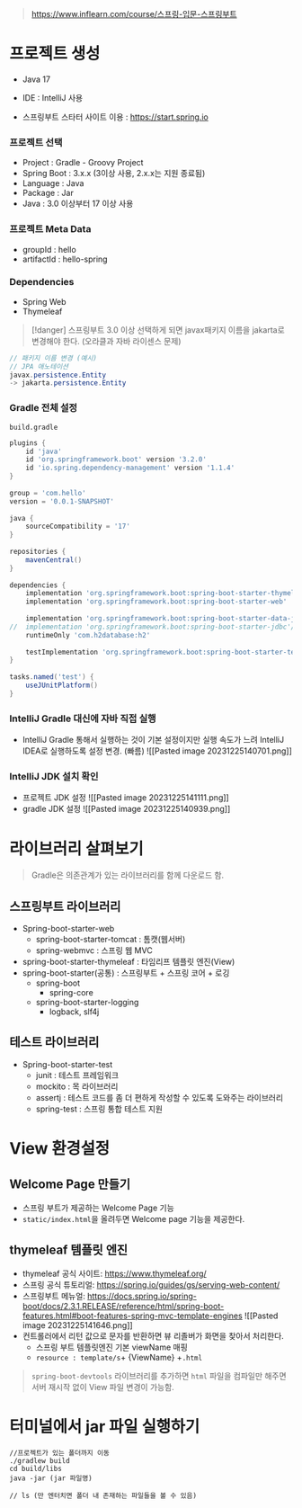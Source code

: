> https://www.inflearn.com/course/스프링-입문-스프링부트
# 프로젝트 생성
- Java 17
- IDE : IntelliJ 사용

- 스프링부트 스타터 사이트 이용 : https://start.spring.io

### 프로젝트 선택
- Project : Gradle - Groovy Project
- Spring Boot : 3.x.x (3이상 사용, 2.x.x는 지원 종료됨)
- Language : Java
- Package : Jar
- Java : 3.0 이상부터 17 이상 사용

### 프로젝트 Meta Data
- groupId : hello
- artifactId : hello-spring
### Dependencies
- Spring Web
- Thymeleaf

>[!danger] 스프링부트 3.0 이상 선택하게 되면 javax패키지 이름을 jakarta로 변경해야 한다. (오라클과 자바 라이센스 문제)

```java
// 패키지 이름 변경 (예시)
// JPA 애노테이션
javax.persistence.Entity
-> jakarta.persistence.Entity
```

### Gradle 전체 설정
	build.gradle
```gradle
plugins {  
    id 'java'  
    id 'org.springframework.boot' version '3.2.0'  
    id 'io.spring.dependency-management' version '1.1.4'  
}  
  
group = 'com.hello'  
version = '0.0.1-SNAPSHOT'  
  
java {  
    sourceCompatibility = '17'  
}  
  
repositories {  
    mavenCentral()  
}  
  
dependencies {  
    implementation 'org.springframework.boot:spring-boot-starter-thymeleaf'  
    implementation 'org.springframework.boot:spring-boot-starter-web'  
  
    implementation 'org.springframework.boot:spring-boot-starter-data-jpa' //jpa 사용  
//  implementation 'org.springframework.boot:spring-boot-starter-jdbc'//jdbc 사용  
    runtimeOnly 'com.h2database:h2'  
  
    testImplementation 'org.springframework.boot:spring-boot-starter-test'  
}  
  
tasks.named('test') {  
    useJUnitPlatform()  
}
```

### IntelliJ Gradle 대신에 자바 직접 실행
- IntelliJ Gradle 통해서 실행하는 것이 기본 설정이지만 실행 속도가 느려 IntelliJ IDEA로 실행하도록 설정 변경. (빠름)
![[Pasted image 20231225140701.png]]

### IntelliJ JDK 설치 확인
- 프로젝트 JDK 설정
![[Pasted image 20231225141111.png]]
- gradle JDK 설정
![[Pasted image 20231225140939.png]]


# 라이브러리 살펴보기
> Gradle은 의존관계가 있는 라이브러리를 함께 다운로드 함.

## 스프링부트 라이브러리
- Spring-boot-starter-web
	- spring-boot-starter-tomcat : 톰캣(웹서버)
	- spring-webmvc : 스프링 웹 MVC
- spring-boot-starter-thymeleaf : 타임리프 템플릿 엔진(View)
- spring-boot-starter(공통) : 스프링부트 + 스프링 코어 + 로깅
	- spring-boot
		- spring-core
	- spring-boot-starter-logging
		- logback, slf4j

## 테스트 라이브러리
- Spring-boot-starter-test
	- junit : 테스트 프레임워크
	- mockito : 목 라이브러리
	- assertj : 테스트 코드를 좀 더 편하게 작성할 수 있도록 도와주는 라이브러리
	- spring-test : 스프링 통합 테스트 지원

# View 환경설정
## Welcome Page 만들기
- 스프링 부트가 제공하는 Welcome Page 기능
- `static/index.html`을 올려두면  Welcome page 기능을 제공한다.

## thymeleaf 템플릿 엔진
- thymeleaf 공식 사이트: https://www.thymeleaf.org/
- 스프링 공식 튜토리얼: https://spring.io/guides/gs/serving-web-content/  
- 스프링부트 메뉴얼: https://docs.spring.io/spring-boot/docs/2.3.1.RELEASE/reference/html/spring-boot-features.html#boot-features-spring-mvc-template-engines
![[Pasted image 20231225141646.png]]
- 컨트롤러에서 리턴 값으로 문자를 반환하면 뷰 리졸버가 화면을 찾아서 처리한다.
	- 스프링 부트 템플릿엔진 기본 viewName 매핑
	- `resource : template/s`+ {ViewName} +`.html`

> `spring-boot-devtools` 라이브러리를 추가하면 `html` 파일을 컴파일만 해주면 서버 재시작 없이 View 파일 변경이 가능함.

# 터미널에서 jar 파일 실행하기
```shell
//프로젝트가 있는 폴더까지 이동
./gradlew build
cd build/libs
java -jar (jar 파일명)

// ls (만 엔터치면 폴더 내 존재하는 파일들을 볼 수 있음)
```

